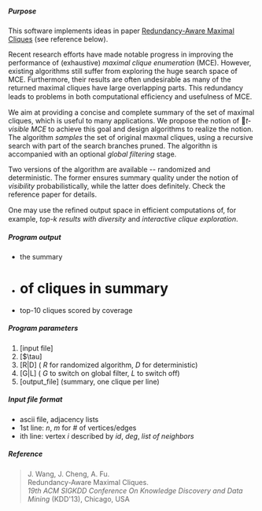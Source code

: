 ##### Purpose
This software implements ideas in paper
[Redundancy-Aware Maximal Cliques](http://www.cse.cuhk.edu.hk/~jwang/publication/kdd13.pdf ) (see reference below).

Recent research efforts have made notable progress in improving
the performance of (exhaustive) _maximal clique enumeration_ (MCE).
However, existing algorithms still suffer from exploring the huge
search space of MCE. Furthermore, their results are often undesirable
as many of the returned maximal cliques have large overlapping parts.
This redundancy leads to problems in both computational efﬁciency and
usefulness of MCE.

We aim at providing a concise and complete summary of the set of
maximal cliques, which is useful to many applications. We propose
the notion of *t\-visible MCE* to achieve
this goal and design algorithms to realize the notion. The algorithm
_samples_ the set of original maxmal cliques, using a recursive
search with part of the search branches pruned. The algorithn is accompanied
with an optional _global filtering_ stage.

Two versions of the algorithm are available -- randomized and deterministic.
The former ensures summary quality under the notion of _visibility_
probabilistically, while the latter does definitely. Check the reference
paper for details.

One may use the reﬁned output space in efficient computations of, for example,
_top-k results with diversity_ and _interactive clique exploration_.


##### Program output
+  the summary
+  # of cliques in summary
+  top-10 cliques scored by coverage



##### Program parameters
1.  \[input file\]
2.  \[$\tau\]
3.  \[R|D\] \( _R_ for randomized algorithm, _D_ for deterministic\)
4.  \[G|L\] \( _G_ to switch on global filter, _L_ to switch off\)
5.  \[output_file\]  \(summary, one clique per line\)
  

##### Input file format
+  ascii file, adjacency lists
+  1st line:	_n_, _m_	for # of vertices/edges
+  ith line:	vertex _i_ described by	 _id_, _deg_, _list of neighbors_


##### Reference
> J. Wang, J. Cheng, A. Fu.  
> Redundancy-Aware Maximal Cliques.  
> *19th ACM SIGKDD Conference On Knowledge Discovery and Data Mining* (KDD'13), Chicago, USA
